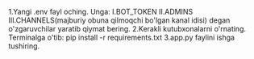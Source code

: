 1.Yangi .env fayl oching.
Unga:
I.BOT_TOKEN
II.ADMINS
III.CHANNELS(majburiy obuna qilmoqchi bo'lgan kanal idisi)
degan o'zgaruvchilar yaratib qiymat bering.
2.Kerakli kutubxonalarni o'rnating.
Terminalga o'tib: pip install -r requirements.txt
3.app.py faylini ishga tushiring.
